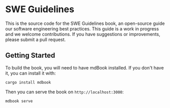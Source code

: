 # SWE Guidelines

This is the source code for the SWE Guidelines book, an open-source guide our software engineering best practices. 
This guide is a work in progress and we welcome contributions. If you have suggestions or improvements, please submit a pull request.


## Getting Started

To build the book, you will need to have mdBook installed. If you don't have it, you can install it with:
```
cargo install mdbook
```

Then you can serve the book on `http://localhost:3000`:
```
mdbook serve
```
